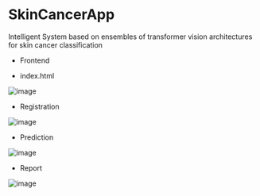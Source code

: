 # SkinCancerApp

Intelligent System based on ensembles of transformer vision architectures for skin cancer classification

* Frontend

- index.html
  
![image](https://github.com/HoltechHard/SkinCancerApp/assets/35493202/d8ce9b27-5729-401c-90ea-b39b976e99f8)

- Registration
  
![image](https://github.com/HoltechHard/SkinCancerApp/assets/35493202/edb87222-e433-471e-b600-ee8d24988197)

- Prediction
  
![image](https://github.com/HoltechHard/SkinCancerApp/assets/35493202/ba8da20e-f8e7-4d0b-b0b8-9bd4f4744dff)

- Report
  
![image](https://github.com/HoltechHard/SkinCancerApp/assets/35493202/890ecd55-5eb5-4d0a-bebd-29e78060f671) 



